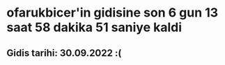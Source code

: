 # ofarukbicer'in gidisine son 6 gun 13 saat 58 dakika 51 saniye kaldi

## Gidis tarihi: 30.09.2022 :(